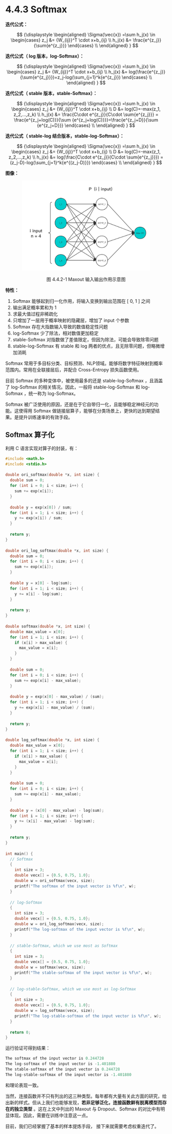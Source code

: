 
# 4.4.3 Softmax

**迭代公式：**

$$
{\displaystyle 
 \begin{aligned}
   \Sigma(\vec{x}) =\sum h_j(x) \in 
    \begin{cases}
       z_j &= {W_{ij}}^T \cdot x+b_{ij} \\
       h_j(x) &= \frac{e^{z_j}}{\sum{e^{z_j}}}
    \end{cases} \\
 \end{aligned}
}
$$

**迭代公式（ log 版本，log-Softmax）：**

$$
{\displaystyle 
 \begin{aligned}
   \Sigma(\vec{x}) =\sum h_j(x) \in 
    \begin{cases}
       z_j &= {W_{ij}}^T \cdot x+b_{ij} \\
       h_j(x) &= log(\frac{e^{z_j}}{\sum{e^{z_j}}})=z_j-log(\sum_{j=1}^k{e^{z_j}})   
    \end{cases} \\
 \end{aligned}
}
$$

**迭代公式（ stable 版本，stable-Softmax）：**

$$
{\displaystyle 
 \begin{aligned}
   \Sigma(\vec{x}) =\sum h_j(x) \in 
    \begin{cases}
       z_j &= {W_{ij}}^T \cdot x+b_{ij} \\
       D &= log(C)=-max(z_1, z_2,...,z_k) \\
       h_j(x) &= \frac{C\cdot e^{z_j}}{C\cdot \sum{e^{z_j}}} = \frac{e^{z_j+log(C)}}{\sum {e^{z_j+log(C)}}}=\frac{e^{z_j+D}}{\sum {e^{z_j+D}}} 
    \end{cases} \\
 \end{aligned}
}
$$

**迭代公式（ stable-log 结合版本，stable-log-Softmax）：**

$$
{\displaystyle 
 \begin{aligned}
   \Sigma(\vec{x}) =\sum h_j(x) \in 
    \begin{cases}
       z_j &= {W_{ij}}^T \cdot x+b_{ij} \\
       D &= log(C)=-max(z_1, z_2,...,z_k) \\
       h_j(x) &= log(\frac{C\cdot e^{z_j}}{C\cdot \sum{e^{z_j}}}) = (z_j-D)-log(\sum_{j=1}^k{e^{(z_j-D)}})  
    \end{cases} \\
 \end{aligned}
}
$$

**图像：**

<center>
<figure>
   <img  
      width = "400" height = "280"
      src="../../Pictures/Softmax.png" alt="">
    <figcaption>
      <p>图 4.4.2-1 Maxout 输入输出作用示意图</p>
   </figcaption>
</figure>
</center>

**特性：**

1. Softmax 能够起到归一化作用，将输入变换到输出范围在 [ 0, 1 ] 之间
2. 输出满足概率累和为 1
3. 求最大值过程非稀疏化
4. 只增加了一层用于概率映射的隐藏层，增加了 input 个参数
5. Softmax 存在大指数输入导致的数值稳定性问题
6. log-Softmax 少了除法，相对数值更加稳定
7. stable-Softmax 对指数做了差值限定，但因为除法，可能会导致除零问题
8. stable-log-Softmax 有 stable 和 log 两者的优点，且无除零问题，但略微增加消耗

Softmax 常用于多目标分类、目标预测、NLP领域。能够将数字特征映射到概率范围内。常用在全联接层后，并配合 Cross-Entropy 损失函数使用。

目前 Softmax 的多种变体中，被使用最多的还是 stable-log-Softmax ，且涵盖了 log-Softmax 的相关情况。因此，一般将 stable-log-Softmax 和  log-Softmax ，统一称为  log-Softmax。

Softmax 被广泛使用的原因，还是在于它自带归一化，且能够稳定神经元的功能。这使得用 Softmax 做链接层算子，能够在分类场景上，更快的达到期望结果。是提升训练速率的有效手段。

## **Softmax 算子化**

利用 C 语言实现对算子的封装，有：

```C
#include <math.h>
#include <stdio.h>

double ori_softmax(double *x, int size) {
  double sum = 0;
  for (int i = 0; i < size; i++) {
    sum += exp(x[i]);
  }

  double y = exp(x[0]) / sum;
  for (int i = 1; i < size; i++) {
    y += exp(x[i]) / sum;
  }

  return y;
}

double ori_log_softmax(double *x, int size) {
  double sum = 0;
  for (int i = 0; i < size; i++) {
    sum += exp(x[i]);
  }

  double y = x[0] - log(sum);
  for (int i = 1; i < size; i++) {
    y += x[i] - log(sum);
  }

  return y;
}

double softmax(double *x, int size) {
  double max_value = x[0];
  for (int i = 1; i < size; i++) {
    if (x[i] > max_value) {
      max_value = x[i];
    }
  }

  double sum = 0;
  for (int i = 0; i < size; i++) {
    sum += exp(x[i] - max_value);
  }

  double y = exp(x[0] - max_value) / (sum);
  for (int i = 1; i < size; i++) {
    y += exp(x[i] - max_value) / (sum);
  }

  return y;
}

double log_softmax(double *x, int size) {
  double max_value = x[0];
  for (int i = 1; i < size; i++) {
    if (x[i] > max_value) {
      max_value = x[i];
    }
  }

  double sum = 0;
  for (int i = 0; i < size; i++) {
    sum += exp(x[i] - max_value);
  }

  double y = (x[0] - max_value) - log(sum);
  for (int i = 1; i < size; i++) {
    y += (x[i] - max_value) - log(sum);
  }

  return y;
}

int main() {
  // Softmax
  {
    int size = 3;
    double vecx[] = {0.5, 0.75, 1.0};
    double w = ori_softmax(vecx, size);
    printf("The softmax of the input vector is %f\n", w);
  }

  // log-Softmax
  {
    int size = 3;
    double vecx[] = {0.5, 0.75, 1.0};
    double w = ori_log_softmax(vecx, size);
    printf("The log-softmax of the input vector is %f\n", w);
  }

  // stable-Softmax, which we use most as Softmax
  {
    int size = 3;
    double vecx[] = {0.5, 0.75, 1.0};
    double w = softmax(vecx, size);
    printf("The stable-softmax of the input vector is %f\n", w);
  }

  // log-stable-Softmax, which we use most as log-Softmax
  {
    int size = 3;
    double vecx[] = {0.5, 0.75, 1.0};
    double w = log_softmax(vecx, size);
    printf("The log-stable-softmax of the input vector is %f\n", w);
  }

  return 0;
}
```

运行验证可得到结果：

```C
The softmax of the input vector is 0.244728
The log-softmax of the input vector is -1.401880
The stable-softmax of the input vector is 0.244728
The log-stable-softmax of the input vector is -1.401880
```

和理论表现一致。

当然，连接函数并不只有列出的这三种类型。每年都有大量有关此方面的研究，给出新的样式。但从上我们也能够发现，**若非足够泛化，连接函数鲜有脱离模型而存在的独立类型** 。这在上文中列出的 Maxout 与 Dropout、Softmax 的对比中有明显体现。因此，需要在训练中注意这一点。

目前，我们已经掌握了基本的样本提炼手段， 接下来就需要考虑权重迭代了。


[ref]: References_4.md